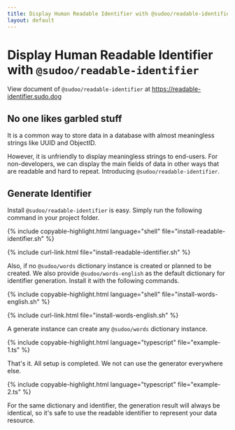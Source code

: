 ```yaml
---
title: Display Human Readable Identifier with @sudoo/readable-identifier
layout: default
---
```


# Display Human Readable Identifier with `@sudoo/readable-identifier`

View document of `@sudoo/readable-identifier` at <https://readable-identifier.sudo.dog>

## No one likes garbled stuff

It is a common way to store data in a database with almost meaningless strings like UUID and ObjectID.

However, it is unfriendly to display meaningless strings to end-users. For non-developers, we can display the main fields of data in other ways that are readable and hard to repeat. Introducing `@sudoo/readable-identifier`.

## Generate Identifier

Install `@sudoo/readable-identifier` is easy. Simply run the following command in your project folder.

{% include copyable-highlight.html
    language="shell"
    file="install-readable-identifier.sh"
%}

{% include curl-link.html file="install-readable-identifier.sh" %}

Also, if no `@sudoo/words` dictionary instance is created or planned to be created. We also provide `@sudoo/words-english` as the default dictionary for identifier generation. Install it with the following commands.

{% include copyable-highlight.html
    language="shell"
    file="install-words-english.sh"
%}

{% include curl-link.html file="install-words-english.sh" %}

A generate instance can create any `@sudoo/words` dictionary instance.

{% include copyable-highlight.html
    language="typescript"
    file="example-1.ts"
%}

That's it. All setup is completed. We not can use the generator everywhere else.

{% include copyable-highlight.html
    language="typescript"
    file="example-2.ts"
%}

For the same dictionary and identifier, the generation result will always be identical, so it's safe to use the readable identifier to represent your data resource.
